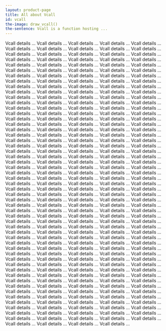 ```yaml
---
layout: product-page
title: All about Vcall
id: vcall
the-image: draw_vcall()
the-sentence: Vcall is a function hosting ...
---
```


Vcall details ... Vcall details ... Vcall details ... Vcall details ... Vcall details ... Vcall details ... Vcall details ... Vcall details ... Vcall details ... Vcall details ... Vcall details ... Vcall details ... Vcall details ... Vcall details ... Vcall details ... Vcall details ... Vcall details ... Vcall details ... Vcall details ... Vcall details ... Vcall details ... Vcall details ... Vcall details ... Vcall details ... Vcall details ... Vcall details ... Vcall details ... Vcall details ... Vcall details ... Vcall details ... Vcall details ... Vcall details ... Vcall details ... Vcall details ... Vcall details ... Vcall details ... Vcall details ... Vcall details ... Vcall details ... Vcall details ... Vcall details ... Vcall details ... Vcall details ... Vcall details ... Vcall details ... Vcall details ... Vcall details ... Vcall details ... Vcall details ... Vcall details ... Vcall details ... Vcall details ... Vcall details ... Vcall details ... Vcall details ... Vcall details ... Vcall details ... Vcall details ... Vcall details ... Vcall details ... Vcall details ... Vcall details ... Vcall details ... Vcall details ... Vcall details ... Vcall details ... 
Vcall details ... Vcall details ... Vcall details ... Vcall details ... Vcall details ... Vcall details ... Vcall details ... Vcall details ... Vcall details ... Vcall details ... Vcall details ... Vcall details ... Vcall details ... Vcall details ... Vcall details ... Vcall details ... Vcall details ... Vcall details ... Vcall details ... Vcall details ... Vcall details ... Vcall details ... Vcall details ... Vcall details ... Vcall details ... Vcall details ... Vcall details ... Vcall details ... Vcall details ... Vcall details ... Vcall details ... Vcall details ... Vcall details ... Vcall details ... Vcall details ... Vcall details ... Vcall details ... Vcall details ... Vcall details ... Vcall details ... Vcall details ... Vcall details ... Vcall details ... Vcall details ... Vcall details ... Vcall details ... Vcall details ... Vcall details ... Vcall details ... Vcall details ... Vcall details ... Vcall details ... Vcall details ... Vcall details ... Vcall details ... Vcall details ... Vcall details ... Vcall details ... Vcall details ... Vcall details ... Vcall details ... Vcall details ... Vcall details ... Vcall details ... Vcall details ... Vcall details ... 
Vcall details ... Vcall details ... Vcall details ... Vcall details ... Vcall details ... Vcall details ... Vcall details ... Vcall details ... Vcall details ... Vcall details ... Vcall details ... Vcall details ... Vcall details ... Vcall details ... Vcall details ... Vcall details ... Vcall details ... Vcall details ... Vcall details ... Vcall details ... Vcall details ... Vcall details ... Vcall details ... Vcall details ... Vcall details ... Vcall details ... Vcall details ... Vcall details ... Vcall details ... Vcall details ... Vcall details ... Vcall details ... Vcall details ... Vcall details ... Vcall details ... Vcall details ... Vcall details ... Vcall details ... Vcall details ... Vcall details ... Vcall details ... Vcall details ... Vcall details ... Vcall details ... Vcall details ... Vcall details ... Vcall details ... Vcall details ... Vcall details ... Vcall details ... Vcall details ... Vcall details ... Vcall details ... Vcall details ... Vcall details ... Vcall details ... Vcall details ... Vcall details ... Vcall details ... Vcall details ... Vcall details ... Vcall details ... Vcall details ... Vcall details ... Vcall details ... Vcall details ... 
Vcall details ... Vcall details ... Vcall details ... Vcall details ... Vcall details ... Vcall details ... Vcall details ... Vcall details ... Vcall details ... Vcall details ... Vcall details ... Vcall details ... Vcall details ... Vcall details ... Vcall details ... Vcall details ... Vcall details ... Vcall details ... Vcall details ... Vcall details ... Vcall details ... Vcall details ... Vcall details ... Vcall details ... Vcall details ... Vcall details ... Vcall details ... Vcall details ... Vcall details ... Vcall details ... Vcall details ... Vcall details ... Vcall details ... Vcall details ... Vcall details ... Vcall details ... Vcall details ... Vcall details ... Vcall details ... Vcall details ... Vcall details ... Vcall details ... Vcall details ... Vcall details ... Vcall details ... Vcall details ... Vcall details ... Vcall details ... Vcall details ... Vcall details ... Vcall details ... Vcall details ... Vcall details ... Vcall details ... Vcall details ... Vcall details ... Vcall details ... Vcall details ... Vcall details ... Vcall details ... Vcall details ... Vcall details ... Vcall details ... Vcall details ... Vcall details ... Vcall details ... 
